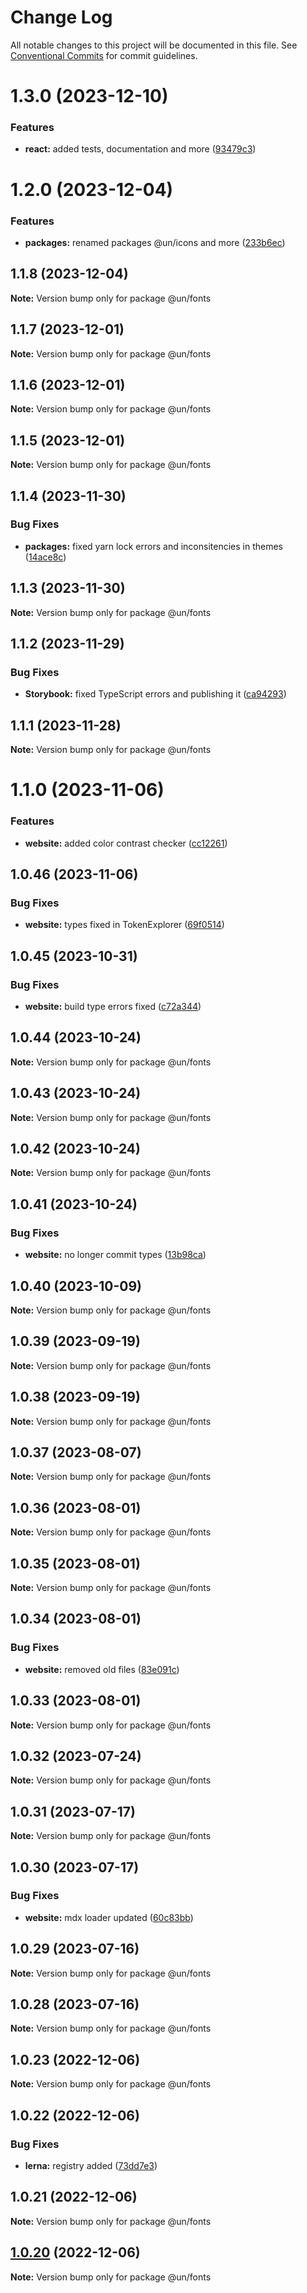 # Change Log

All notable changes to this project will be documented in this file.
See [Conventional Commits](https://conventionalcommits.org) for commit guidelines.

# 1.3.0 (2023-12-10)


### Features

* **react:** added tests, documentation and more ([93479c3](https://dev.azure.com/commits/93479c3295ed5499edc38a5f702371cb78ae7b10))





# 1.2.0 (2023-12-04)


### Features

* **packages:** renamed packages @un/icons and more ([233b6ec](https://dev.azure.com/commits/233b6ecc195f3ff7f52344033d1e858f73c09020))





## 1.1.8 (2023-12-04)

**Note:** Version bump only for package @un/fonts





## 1.1.7 (2023-12-01)

**Note:** Version bump only for package @un/fonts





## 1.1.6 (2023-12-01)

**Note:** Version bump only for package @un/fonts





## 1.1.5 (2023-12-01)

**Note:** Version bump only for package @un/fonts





## 1.1.4 (2023-11-30)


### Bug Fixes

* **packages:** fixed yarn lock errors and inconsitencies in themes ([14ace8c](https://dev.azure.com/commits/14ace8cc950c85a8b7220c516d7eaca2cbc8df48))





## 1.1.3 (2023-11-30)

**Note:** Version bump only for package @un/fonts





## 1.1.2 (2023-11-29)


### Bug Fixes

* **Storybook:** fixed TypeScript errors and publishing it ([ca94293](https://dev.azure.com/commits/ca942938534e06d98a5799340d21aa0a58cb6847))





## 1.1.1 (2023-11-28)

**Note:** Version bump only for package @un/fonts





# 1.1.0 (2023-11-06)


### Features

* **website:** added color contrast checker ([cc12261](https://dev.azure.com/commits/cc122617dc46fcfe8c8913b405837d549ad2f8f0))





## 1.0.46 (2023-11-06)


### Bug Fixes

* **website:** types fixed in TokenExplorer ([69f0514](https://dev.azure.com/commits/69f051402c3fe011e026aae5ffee006c9412ae8f))





## 1.0.45 (2023-10-31)


### Bug Fixes

* **website:** build type errors fixed ([c72a344](https://dev.azure.com/commits/c72a3440fc4ef3f29fdacb24e853e315bc54fe0b))





## 1.0.44 (2023-10-24)

**Note:** Version bump only for package @un/fonts





## 1.0.43 (2023-10-24)

**Note:** Version bump only for package @un/fonts





## 1.0.42 (2023-10-24)

**Note:** Version bump only for package @un/fonts





## 1.0.41 (2023-10-24)


### Bug Fixes

* **website:** no longer commit types ([13b98ca](https://dev.azure.com/commits/13b98ca873487caa77dbc0828da85c9c136ce6a5))





## 1.0.40 (2023-10-09)

**Note:** Version bump only for package @un/fonts





## 1.0.39 (2023-09-19)

**Note:** Version bump only for package @un/fonts





## 1.0.38 (2023-09-19)

**Note:** Version bump only for package @un/fonts





## 1.0.37 (2023-08-07)

**Note:** Version bump only for package @un/fonts





## 1.0.36 (2023-08-01)

**Note:** Version bump only for package @un/fonts





## 1.0.35 (2023-08-01)

**Note:** Version bump only for package @un/fonts





## 1.0.34 (2023-08-01)


### Bug Fixes

* **website:** removed old files ([83e091c](https://dev.azure.com/commits/83e091c04153ac227dbad158e999cb4f247c58ce))





## 1.0.33 (2023-08-01)

**Note:** Version bump only for package @un/fonts





## 1.0.32 (2023-07-24)

**Note:** Version bump only for package @un/fonts





## 1.0.31 (2023-07-17)

**Note:** Version bump only for package @un/fonts





## 1.0.30 (2023-07-17)


### Bug Fixes

* **website:** mdx loader updated ([60c83bb](https://dev.azure.com/commits/60c83bba74621ba5a93c9718bc49e4cdfbc807b6))





## 1.0.29 (2023-07-16)

**Note:** Version bump only for package @un/fonts





## 1.0.28 (2023-07-16)

**Note:** Version bump only for package @un/fonts





## 1.0.23 (2022-12-06)

**Note:** Version bump only for package @un/fonts

## 1.0.22 (2022-12-06)

### Bug Fixes

- **lerna:** registry added ([73dd7e3](https://github.com/un-core/designsystem/commit/73dd7e367e91bc1a372aa7e3f841f7f24a1b6934))

## 1.0.21 (2022-12-06)

**Note:** Version bump only for package @un/fonts

## [1.0.20](https://github.com/un-core/designsystem/compare/@un/fonts@1.0.19...@un/fonts@1.0.20) (2022-12-06)

**Note:** Version bump only for package @un/fonts

